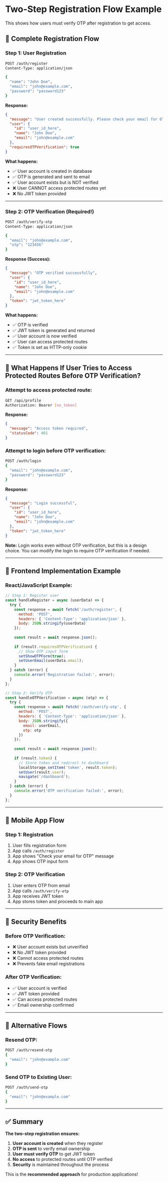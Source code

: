 # Two-Step Registration Flow Example

This shows how users must verify OTP after registration to get access.

## 🔄 **Complete Registration Flow**

### **Step 1: User Registration**
```bash
POST /auth/register
Content-Type: application/json

{
  "name": "John Doe",
  "email": "john@example.com",
  "password": "password123"
}
```

**Response:**
```json
{
  "message": "User created successfully. Please check your email for OTP verification.",
  "user": {
    "id": "user_id_here",
    "name": "John Doe",
    "email": "john@example.com"
  },
  "requiresOTPVerification": true
}
```

**What happens:**
- ✅ User account is created in database
- ✅ OTP is generated and sent to email
- ✅ User account exists but is NOT verified
- ❌ User CANNOT access protected routes yet
- ❌ No JWT token provided

---

### **Step 2: OTP Verification (Required!)**
```bash
POST /auth/verify-otp
Content-Type: application/json

{
  "email": "john@example.com",
  "otp": "123456"
}
```

**Response (Success):**
```json
{
  "message": "OTP verified successfully",
  "user": {
    "id": "user_id_here",
    "name": "John Doe",
    "email": "john@example.com"
  },
  "token": "jwt_token_here"
}
```

**What happens:**
- ✅ OTP is verified
- ✅ JWT token is generated and returned
- ✅ User account is now verified
- ✅ User can access protected routes
- ✅ Token is set as HTTP-only cookie

---

## 🚫 **What Happens If User Tries to Access Protected Routes Before OTP Verification?**

### **Attempt to access protected route:**
```bash
GET /api/profile
Authorization: Bearer [no_token]
```

**Response:**
```json
{
  "message": "Access token required",
  "statusCode": 401
}
```

### **Attempt to login before OTP verification:**
```bash
POST /auth/login
{
  "email": "john@example.com",
  "password": "password123"
}
```

**Response:**
```json
{
  "message": "Login successful",
  "user": {
    "id": "user_id_here",
    "name": "John Doe",
    "email": "john@example.com"
  },
  "token": "jwt_token_here"
}
```

**Note:** Login works even without OTP verification, but this is a design choice. You can modify the login to require OTP verification if needed.

---

## 🔧 **Frontend Implementation Example**

### **React/JavaScript Example:**
```javascript
// Step 1: Register user
const handleRegister = async (userData) => {
  try {
    const response = await fetch('/auth/register', {
      method: 'POST',
      headers: { 'Content-Type': 'application/json' },
      body: JSON.stringify(userData)
    });
    
    const result = await response.json();
    
    if (result.requiresOTPVerification) {
      // Show OTP input form
      setShowOTPForm(true);
      setUserEmail(userData.email);
    }
  } catch (error) {
    console.error('Registration failed:', error);
  }
};

// Step 2: Verify OTP
const handleOTPVerification = async (otp) => {
  try {
    const response = await fetch('/auth/verify-otp', {
      method: 'POST',
      headers: { 'Content-Type': 'application/json' },
      body: JSON.stringify({
        email: userEmail,
        otp: otp
      })
    });
    
    const result = await response.json();
    
    if (result.token) {
      // Store token and redirect to dashboard
      localStorage.setItem('token', result.token);
      setUser(result.user);
      navigate('/dashboard');
    }
  } catch (error) {
    console.error('OTP verification failed:', error);
  }
};
```

---

## 📱 **Mobile App Flow**

### **Step 1: Registration**
1. User fills registration form
2. App calls `/auth/register`
3. App shows "Check your email for OTP" message
4. App shows OTP input form

### **Step 2: OTP Verification**
1. User enters OTP from email
2. App calls `/auth/verify-otp`
3. App receives JWT token
4. App stores token and proceeds to main app

---

## 🚨 **Security Benefits**

### **Before OTP Verification:**
- ❌ User account exists but unverified
- ❌ No JWT token provided
- ❌ Cannot access protected routes
- ❌ Prevents fake email registrations

### **After OTP Verification:**
- ✅ User account is verified
- ✅ JWT token provided
- ✅ Can access protected routes
- ✅ Email ownership confirmed

---

## 🔄 **Alternative Flows**

### **Resend OTP:**
```bash
POST /auth/resend-otp
{
  "email": "john@example.com"
}
```

### **Send OTP to Existing User:**
```bash
POST /auth/send-otp
{
  "email": "john@example.com"
}
```

---

## ✅ **Summary**

**The two-step registration ensures:**
1. **User account is created** when they register
2. **OTP is sent** to verify email ownership
3. **User must verify OTP** to get JWT token
4. **No access** to protected routes until OTP verified
5. **Security** is maintained throughout the process

This is the **recommended approach** for production applications!



